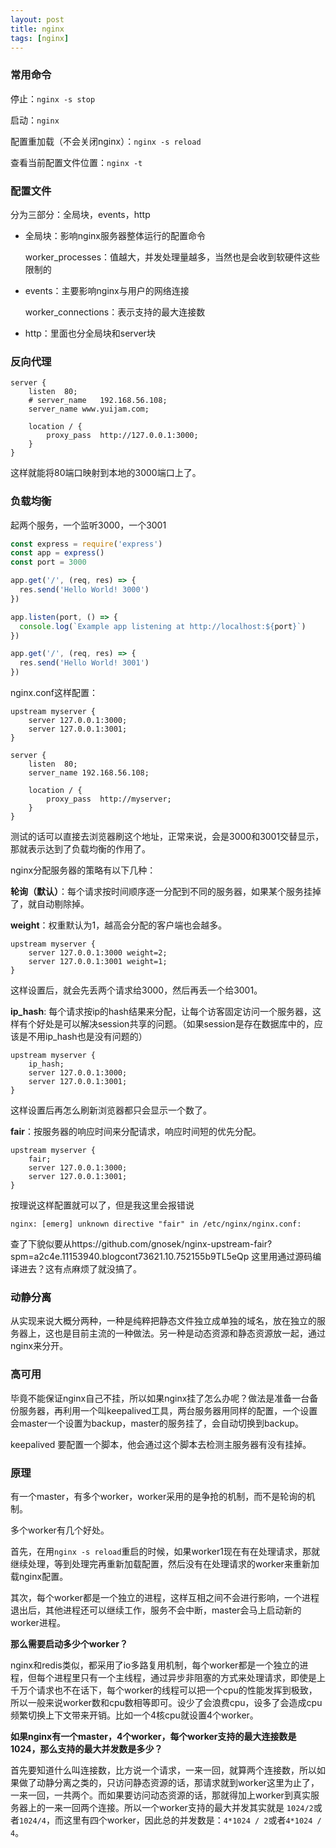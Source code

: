 ```yaml
---
layout: post
title: nginx
tags: [nginx]
---
```


### 常用命令

停止：`nginx -s stop`

启动：`nginx`

配置重加载（不会关闭nginx）：`nginx -s reload`

查看当前配置文件位置：`nginx -t`

<!-- more -->

### 配置文件

分为三部分：全局块，events，http

- 全局块：影响nginx服务器整体运行的配置命令

  worker_processes：值越大，并发处理量越多，当然也是会收到软硬件这些限制的

- events：主要影响nginx与用户的网络连接

  worker_connections：表示支持的最大连接数

- http：里面也分全局块和server块

### 反向代理

```nginx
server {
    listen	80;
    # server_name	192.168.56.108;
    server_name	www.yuijam.com;

    location / {
        proxy_pass	http://127.0.0.1:3000;
    }
}
```

这样就能将80端口映射到本地的3000端口上了。

### 负载均衡

起两个服务，一个监听3000，一个3001

```js
const express = require('express')
const app = express()
const port = 3000

app.get('/', (req, res) => {
  res.send('Hello World! 3000')
})

app.listen(port, () => {
  console.log(`Example app listening at http://localhost:${port}`)
})
```

```js
app.get('/', (req, res) => {
  res.send('Hello World! 3001')
})
```

nginx.conf这样配置：

```nginx
upstream myserver {
    server 127.0.0.1:3000;
    server 127.0.0.1:3001;
}

server {
    listen	80;
    server_name	192.168.56.108;

    location / {
        proxy_pass	http://myserver;
    }
}
```

测试的话可以直接去浏览器刷这个地址，正常来说，会是3000和3001交替显示，那就表示达到了负载均衡的作用了。

nginx分配服务器的策略有以下几种：

**轮询（默认）**：每个请求按时间顺序逐一分配到不同的服务器，如果某个服务挂掉了，就自动剔除掉。

**weight**：权重默认为1，越高会分配的客户端也会越多。

```nginx
upstream myserver {
    server 127.0.0.1:3000 weight=2;
    server 127.0.0.1:3001 weight=1;
}
```

这样设置后，就会先丢两个请求给3000，然后再丢一个给3001。

**ip_hash**: 每个请求按ip的hash结果来分配，让每个访客固定访问一个服务器，这样有个好处是可以解决session共享的问题。（如果session是存在数据库中的，应该是不用ip_hash也是没有问题的）

```nginx
upstream myserver {
    ip_hash;
    server 127.0.0.1:3000;
    server 127.0.0.1:3001;
}
```

这样设置后再怎么刷新浏览器都只会显示一个数了。

**fair**：按服务器的响应时间来分配请求，响应时间短的优先分配。

```nginx
upstream myserver {
    fair;
    server 127.0.0.1:3000;
    server 127.0.0.1:3001;
}
```

按理说这样配置就可以了，但是我这里会报错说

```
nginx: [emerg] unknown directive "fair" in /etc/nginx/nginx.conf:
```

查了下貌似要从https://github.com/gnosek/nginx-upstream-fair?spm=a2c4e.11153940.blogcont73621.10.752155b9TL5eQp 这里用通过源码编译进去？这有点麻烦了就没搞了。

### 动静分离

从实现来说大概分两种，一种是纯粹把静态文件独立成单独的域名，放在独立的服务器上，这也是目前主流的一种做法。另一种是动态资源和静态资源放一起，通过nginx来分开。

### 高可用

毕竟不能保证nginx自己不挂，所以如果nginx挂了怎么办呢？做法是准备一台备份服务器，再利用一个叫keepalived工具，两台服务器用同样的配置，一个设置会master一个设置为backup，master的服务挂了，会自动切换到backup。

keepalived 要配置一个脚本，他会通过这个脚本去检测主服务器有没有挂掉。

### 原理

有一个master，有多个worker，worker采用的是争抢的机制，而不是轮询的机制。

多个worker有几个好处。

首先，在用`nginx -s reload`重启的时候，如果worker1现在有在处理请求，那就继续处理，等到处理完再重新加载配置，然后没有在处理请求的worker来重新加载nginx配置。

其次，每个worker都是一个独立的进程，这样互相之间不会进行影响，一个进程退出后，其他进程还可以继续工作，服务不会中断，master会马上启动新的worker进程。

**那么需要启动多少个worker？**

nginx和redis类似，都采用了io多路复用机制，每个worker都是一个独立的进程，但每个进程里只有一个主线程，通过异步非阻塞的方式来处理请求，即使是上千万个请求也不在话下，每个worker的线程可以把一个cpu的性能发挥到极致，所以一般来说worker数和cpu数相等即可。设少了会浪费cpu，设多了会造成cpu频繁切换上下文带来开销。比如一个4核cpu就设置4个worker。

**如果nginx有一个master，4个worker，每个worker支持的最大连接数是1024，那么支持的最大并发数是多少？**

首先要知道什么叫连接数，比方说一个请求，一来一回，就算两个连接数，所以如果做了动静分离之类的，只访问静态资源的话，那请求就到worker这里为止了，一来一回，一共两个。而如果要访问动态资源的话，那就得加上worker到真实服务器上的一来一回两个连接。所以一个worker支持的最大并发其实就是 `1024/2`或者`1024/4`，而这里有四个worker，因此总的并发数是：`4*1024 / 2`或者`4*1024 / 4`。

